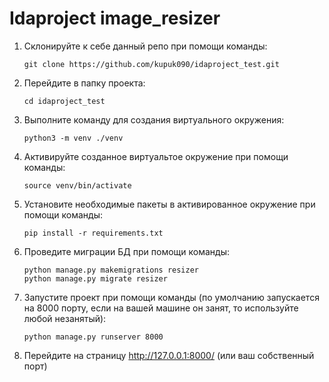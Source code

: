# Idaproject image_resizer

1. Склонируйте к себе данный репо при помощи команды:

    ```code
    git clone https://github.com/kupuk090/idaproject_test.git
    ```

1. Перейдите в папку проекта:

    ```code
    cd idaproject_test
    ```

1. Выполните команду для создания виртуального окружения:

    ```code
    python3 -m venv ./venv
    ```

1. Активируйте созданное виртуальтое окружение при помощи команды:

    ```code
    source venv/bin/activate
    ```

1. Установите необходимые пакеты в активированное окружение при помощи команды:

    ```code
    pip install -r requirements.txt
    ```

1. Проведите миграции БД при помощи команды:

    ```code
    python manage.py makemigrations resizer
    python manage.py migrate resizer
    ```

1. Запустите проект при помощи команды (по умолчанию запускается на 8000 порту, если на вашей машине он занят, то используйте любой незанятый):

    ```code
    python manage.py runserver 8000
    ```

1. Перейдите на страницу http://127.0.0.1:8000/ (или ваш собственный порт)